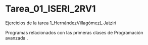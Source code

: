 # Tarea_01_ISERI_2RV1
Ejercicios de la tarea 1_HernándezVillagómezL.Jatziri


Programas relacionados con las primeras clases de Programación avanzada .
